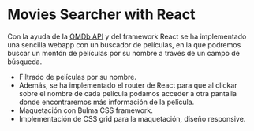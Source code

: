 # Movies Searcher with React

Con la ayuda de la [OMDb API](http://www.omdbapi.com/) y del framework React se ha implementado una sencilla webapp con un buscador de películas, en la que podremos buscar un montón de películas por su nombre a través de un campo de búsqueda.

* Filtrado de películas por su nombre.
* Además, se ha implementado el router de React para que al clickar sobre el nombre de cada película podamos acceder a otra pantalla donde encontraremos más información de la película.
* Maquetación con Bulma CSS framework.
* Implementación de CSS grid para la maquetación, diseño responsive.